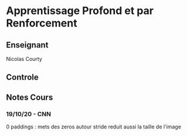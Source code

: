 # Apprentissage Profond et par Renforcement
## Enseignant
Nicolas Courty
## Controle
## Notes Cours
### 19/10/20 - CNN
0 paddings : mets des zeros autour
stride reduit aussi la taille de l'image